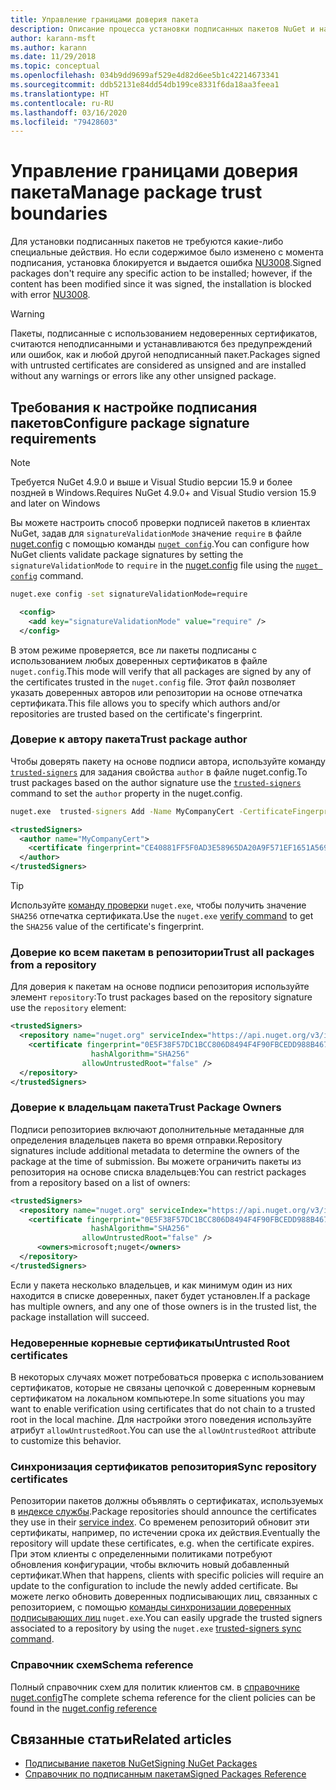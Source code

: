```yaml
---
title: Управление границами доверия пакета
description: Описание процесса установки подписанных пакетов NuGet и настройки параметров доверия подписи пакетов.
author: karann-msft
ms.author: karann
ms.date: 11/29/2018
ms.topic: conceptual
ms.openlocfilehash: 034b9dd9699af529e4d82d6ee5b1c42214673341
ms.sourcegitcommit: ddb52131e84dd54db199ce8331f6da18aa3feea1
ms.translationtype: HT
ms.contentlocale: ru-RU
ms.lasthandoff: 03/16/2020
ms.locfileid: "79428603"
---
```

# <a name="manage-package-trust-boundaries"></a><span data-ttu-id="2aa94-103">Управление границами доверия пакета</span><span class="sxs-lookup"><span data-stu-id="2aa94-103">Manage package trust boundaries</span></span>

<span data-ttu-id="2aa94-104">Для установки подписанных пакетов не требуются какие-либо специальные действия. Но если содержимое было изменено с момента подписания, установка блокируется и выдается ошибка [NU3008](../reference/errors-and-warnings/NU3008.md).</span><span class="sxs-lookup"><span data-stu-id="2aa94-104">Signed packages don't require any specific action to be installed; however, if the content has been modified since it was signed, the installation is blocked with error [NU3008](../reference/errors-and-warnings/NU3008.md).</span></span>

> [!Warning]
> <span data-ttu-id="2aa94-105">Пакеты, подписанные с использованием недоверенных сертификатов, считаются неподписанными и устанавливаются без предупреждений или ошибок, как и любой другой неподписанный пакет.</span><span class="sxs-lookup"><span data-stu-id="2aa94-105">Packages signed with untrusted certificates are considered as unsigned and are installed without any warnings or errors like any other unsigned package.</span></span>

## <a name="configure-package-signature-requirements"></a><span data-ttu-id="2aa94-106">Требования к настройке подписания пакетов</span><span class="sxs-lookup"><span data-stu-id="2aa94-106">Configure package signature requirements</span></span>

> [!Note]
> <span data-ttu-id="2aa94-107">Требуется NuGet 4.9.0 и выше и Visual Studio версии 15.9 и более поздней в Windows.</span><span class="sxs-lookup"><span data-stu-id="2aa94-107">Requires NuGet 4.9.0+ and Visual Studio version 15.9 and later on Windows</span></span>

<span data-ttu-id="2aa94-108">Вы можете настроить способ проверки подписей пакетов в клиентах NuGet, задав для `signatureValidationMode` значение `require` в файле [nuget.config](../reference/nuget-config-file.md) с помощью команды [`nuget config`](../reference/cli-reference/cli-ref-config.md).</span><span class="sxs-lookup"><span data-stu-id="2aa94-108">You can configure how NuGet clients validate package signatures by setting the `signatureValidationMode` to `require` in the [nuget.config](../reference/nuget-config-file.md) file using the [`nuget config`](../reference/cli-reference/cli-ref-config.md) command.</span></span>

```cmd
nuget.exe config -set signatureValidationMode=require
```

```xml
  <config>
    <add key="signatureValidationMode" value="require" />
  </config>
```

<span data-ttu-id="2aa94-109">В этом режиме проверяется, все ли пакеты подписаны с использованием любых доверенных сертификатов в файле `nuget.config`.</span><span class="sxs-lookup"><span data-stu-id="2aa94-109">This mode will verify that all packages are signed by any of the certificates trusted in the `nuget.config` file.</span></span> <span data-ttu-id="2aa94-110">Этот файл позволяет указать доверенных авторов или репозитории на основе отпечатка сертификата.</span><span class="sxs-lookup"><span data-stu-id="2aa94-110">This file allows you to specify which authors and/or repositories are trusted based on the certificate's fingerprint.</span></span>

### <a name="trust-package-author"></a><span data-ttu-id="2aa94-111">Доверие к автору пакета</span><span class="sxs-lookup"><span data-stu-id="2aa94-111">Trust package author</span></span>

<span data-ttu-id="2aa94-112">Чтобы доверять пакету на основе подписи автора, используйте команду [`trusted-signers`](../reference/cli-reference/cli-ref-trusted-signers.md) для задания свойства `author` в файле nuget.config.</span><span class="sxs-lookup"><span data-stu-id="2aa94-112">To trust packages based on the author signature use the [`trusted-signers`](../reference/cli-reference/cli-ref-trusted-signers.md) command to set the `author` property in the nuget.config.</span></span>

```cmd
nuget.exe  trusted-signers Add -Name MyCompanyCert -CertificateFingerprint CE40881FF5F0AD3E58965DA20A9F571EF1651A56933748E1BF1C99E537C4E039 -FingerprintAlgorithm SHA256
```

```xml
<trustedSigners>
  <author name="MyCompanyCert">
    <certificate fingerprint="CE40881FF5F0AD3E58965DA20A9F571EF1651A56933748E1BF1C99E537C4E039" hashAlgorithm="SHA256" allowUntrustedRoot="false" />
  </author>
</trustedSigners>
```

>[!TIP]
><span data-ttu-id="2aa94-113">Используйте [команду проверки](../reference/cli-reference/cli-ref-verify.md) `nuget.exe`, чтобы получить значение `SHA256` отпечатка сертификата.</span><span class="sxs-lookup"><span data-stu-id="2aa94-113">Use the `nuget.exe` [verify command](../reference/cli-reference/cli-ref-verify.md) to get the `SHA256` value of the certificate's fingerprint.</span></span>


### <a name="trust-all-packages-from-a-repository"></a><span data-ttu-id="2aa94-114">Доверие ко всем пакетам в репозитории</span><span class="sxs-lookup"><span data-stu-id="2aa94-114">Trust all packages from a repository</span></span>

<span data-ttu-id="2aa94-115">Для доверия к пакетам на основе подписи репозитория используйте элемент `repository`:</span><span class="sxs-lookup"><span data-stu-id="2aa94-115">To trust packages based on the repository signature use the `repository` element:</span></span>

```xml
<trustedSigners>  
  <repository name="nuget.org" serviceIndex="https://api.nuget.org/v3/index.json">
    <certificate fingerprint="0E5F38F57DC1BCC806D8494F4F90FBCEDD988B4676070...." 
                  hashAlgorithm="SHA256" 
                allowUntrustedRoot="false" />
  </repository>
</trustedSigners>
```

### <a name="trust-package-owners"></a><span data-ttu-id="2aa94-116">Доверие к владельцам пакета</span><span class="sxs-lookup"><span data-stu-id="2aa94-116">Trust Package Owners</span></span>

<span data-ttu-id="2aa94-117">Подписи репозиториев включают дополнительные метаданные для определения владельцев пакета во время отправки.</span><span class="sxs-lookup"><span data-stu-id="2aa94-117">Repository signatures include additional metadata to determine the owners of the package at the time of submission.</span></span> <span data-ttu-id="2aa94-118">Вы можете ограничить пакеты из репозитория на основе списка владельцев:</span><span class="sxs-lookup"><span data-stu-id="2aa94-118">You can restrict packages from a repository based on a list of owners:</span></span>

```xml
<trustedSigners>  
  <repository name="nuget.org" serviceIndex="https://api.nuget.org/v3/index.json">
    <certificate fingerprint="0E5F38F57DC1BCC806D8494F4F90FBCEDD988B4676070...." 
                  hashAlgorithm="SHA256" 
                allowUntrustedRoot="false" />
      <owners>microsoft;nuget</owners>
  </repository>
</trustedSigners>
```

<span data-ttu-id="2aa94-119">Если у пакета несколько владельцев, и как минимум один из них находится в списке доверенных, пакет будет установлен.</span><span class="sxs-lookup"><span data-stu-id="2aa94-119">If a package has multiple owners, and any one of those owners is in the trusted list, the package installation will succeed.</span></span>

### <a name="untrusted-root-certificates"></a><span data-ttu-id="2aa94-120">Недоверенные корневые сертификаты</span><span class="sxs-lookup"><span data-stu-id="2aa94-120">Untrusted Root certificates</span></span>

<span data-ttu-id="2aa94-121">В некоторых случаях может потребоваться проверка с использованием сертификатов, которые не связаны цепочкой с доверенным корневым сертификатом на локальном компьютере.</span><span class="sxs-lookup"><span data-stu-id="2aa94-121">In some situations you may want to enable verification using certificates that do not chain to a trusted root in the local machine.</span></span> <span data-ttu-id="2aa94-122">Для настройки этого поведения используйте атрибут `allowUntrustedRoot`.</span><span class="sxs-lookup"><span data-stu-id="2aa94-122">You can use the `allowUntrustedRoot` attribute to customize this behavior.</span></span>

### <a name="sync-repository-certificates"></a><span data-ttu-id="2aa94-123">Синхронизация сертификатов репозитория</span><span class="sxs-lookup"><span data-stu-id="2aa94-123">Sync repository certificates</span></span>

<span data-ttu-id="2aa94-124">Репозитории пакетов должны объявлять о сертификатах, используемых в [индексе службы](../api/service-index.md).</span><span class="sxs-lookup"><span data-stu-id="2aa94-124">Package repositories should announce the certificates they use in their [service index](../api/service-index.md).</span></span> <span data-ttu-id="2aa94-125">Со временем репозиторий обновит эти сертификаты, например, по истечении срока их действия.</span><span class="sxs-lookup"><span data-stu-id="2aa94-125">Eventually the repository will update these certificates, e.g. when the certificate expires.</span></span> <span data-ttu-id="2aa94-126">При этом клиенты с определенными политиками потребуют обновления конфигурации, чтобы включить новый добавленный сертификат.</span><span class="sxs-lookup"><span data-stu-id="2aa94-126">When that happens, clients with specific policies will require an update to the configuration to include the newly added certificate.</span></span> <span data-ttu-id="2aa94-127">Вы можете легко обновить доверенных подписывающих лиц, связанных с репозиторием, с помощью [команды синхронизации доверенных подписывающих лиц](../reference/cli-reference/cli-ref-trusted-signers.md#nuget-trusted-signers-sync--name-name) `nuget.exe`.</span><span class="sxs-lookup"><span data-stu-id="2aa94-127">You can easily upgrade the trusted signers associated to a repository by using the `nuget.exe` [trusted-signers sync command](../reference/cli-reference/cli-ref-trusted-signers.md#nuget-trusted-signers-sync--name-name).</span></span>

### <a name="schema-reference"></a><span data-ttu-id="2aa94-128">Справочник схем</span><span class="sxs-lookup"><span data-stu-id="2aa94-128">Schema reference</span></span>

<span data-ttu-id="2aa94-129">Полный справочник схем для политик клиентов см. в [справочнике nuget.config](../reference/nuget-config-file.md#trustedsigners-section)</span><span class="sxs-lookup"><span data-stu-id="2aa94-129">The complete schema reference for the client policies can be found in the [nuget.config reference](../reference/nuget-config-file.md#trustedsigners-section)</span></span>

## <a name="related-articles"></a><span data-ttu-id="2aa94-130">Связанные статьи</span><span class="sxs-lookup"><span data-stu-id="2aa94-130">Related articles</span></span>

- [<span data-ttu-id="2aa94-131">Подписывание пакетов NuGet</span><span class="sxs-lookup"><span data-stu-id="2aa94-131">Signing NuGet Packages</span></span>](../create-packages/Sign-a-Package.md)
- [<span data-ttu-id="2aa94-132">Справочник по подписанным пакетам</span><span class="sxs-lookup"><span data-stu-id="2aa94-132">Signed Packages Reference</span></span>](../reference/Signed-Packages-Reference.md)
